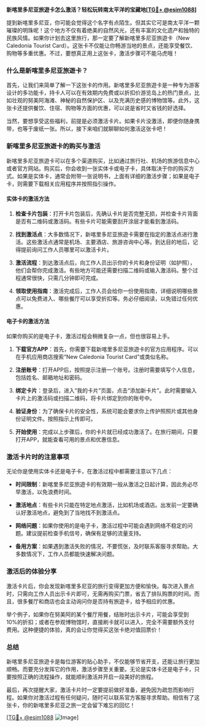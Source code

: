 **新喀里多尼亚旅遊卡怎么激活？轻松玩转南太平洋的宝藏地[[TG💪+ @esim1088](https://t.me/s/esim1088)]**

提到新喀里多尼亚，你可能会觉得这个名字有点陌生。但其实它可是南太平洋一颗璀璨的明珠呢！这个地方不仅有着绝美的自然风光，还有丰富的文化遗产和独特的民族风情。如果你计划去这里旅行，那一定要了解新喀里多尼亚旅遊卡（New Caledonia Tourist Card）。这张卡不仅能让你畅游当地的景点，还能享受餐饮、购物等多重优惠。不过，要想真正用上这张卡，激活步骤可不能马虎哦！

### 什么是新喀里多尼亚旅遊卡？

首先，让我们来简单了解一下这张卡的作用。新喀里多尼亚旅遊卡是一种专为游客设计的多功能卡，持卡人可以在有效期内免费或以折扣价游览岛上的热门景点，比如壮观的努美阿海滩、神秘的自然保护区、以及充满历史感的博物馆等。此外，这张卡还提供餐饮、住宿、购物等方面的优惠，可以说是省时又省钱的好选择。

当然，要想享受这些福利，前提是必须激活卡片。如果卡片没激活，即便你随身携带，也等于废纸一张。所以，接下来咱们就聊聊如何激活这张卡吧！

### 新喀里多尼亚旅遊卡的购买与激活

新喀里多尼亚旅遊卡可以在多个渠道购买，比如通过旅行社、机场的旅游信息中心或者官方网站。购买后，你会收到一张实体卡或电子卡，具体取决于你的购买方式。如果是实体卡，通常会附带一张说明书，上面有详细的激活步骤；如果是电子卡，则需要下载相关应用程序并按照指引操作。

#### 实体卡的激活方法

1. **检查卡片包装**：打开卡片包装后，先确认卡片是否完整无损，并检查卡片背面是否有二维码或激活码。有些卡片可能需要刮开涂层才能看到激活码。
   
2. **找到激活点**：大多数情况下，新喀里多尼亚旅遊卡需要在指定的激活点进行激活。这些激活点通常是机场、主要酒店、旅游咨询中心等。到达目的地后，记得提前询问工作人员哪里可以激活卡片。

3. **激活流程**：到达激活点后，向工作人员出示你的卡片和身份证明（如护照），他们会帮你完成激活。有些地方可能还需要扫描二维码或输入激活码。整个过程通常很快，只需几分钟即可完成。

4. **领取使用指南**：激活完成后，工作人员会给你一份使用指南，详细说明哪些景点可以免费进入、哪些餐厅可以享受折扣等。务必仔细阅读，以免错过任何优惠。

#### 电子卡的激活方法

如果你购买的是电子卡，激活过程会稍微复杂一点，但也很容易上手。

1. **下载官方APP**：首先，你需要下载新喀里多尼亚旅遊卡的官方应用程序。可以在手机应用商店搜索“New Caledonia Tourist Card”或类似名称。

2. **注册账号**：打开APP后，按照提示注册一个账号。注册时需要填写个人信息，包括姓名、邮箱地址和密码。

3. **绑定卡片**：登录后，进入“我的卡片”页面，点击“添加新卡片”。此时需要输入卡片上的激活码或扫描二维码，将卡片绑定到你的账号中。

4. **验证身份**：为了确保卡片的安全性，系统可能会要求你上传护照照片或其他身份证明文件。按照指示上传即可。

5. **开始使用**：完成以上步骤后，你的卡片就已经成功激活了。在旅行期间，只要打开APP，就能查看可用的景点和优惠信息。

### 激活卡片时的注意事项

无论你是使用实体卡还是电子卡，在激活过程中都需要注意以下几点：

- **时间限制**：新喀里多尼亚旅遊卡的有效期一般从激活之日起计算，因此务必尽早激活，以免浪费时间。
  
- **激活地点**：有些卡片只能在特定地点激活，比如机场或酒店。出发前一定要确认好激活地点，避免到了当地找不到激活点。

- **网络问题**：如果你使用的是电子卡，激活过程中可能会遇到网络不稳定的问题。建议提前检查手机信号，确保有足够的流量支持。

- **备用方案**：如果遇到激活失败的情况，不要慌张，及时联系客服寻求帮助。大多数情况下，工作人员都能快速解决问题。

### 激活后的体验分享

激活卡片后，你会发现新喀里多尼亚的旅行变得更加方便和愉快。每次进入景点时，只需向工作人员出示卡片即可，无需再购买门票，省去了排队购票的时间。而且，很多餐厅和商店也会主动询问你是否持有旅遊卡，给予相应的优惠。

举个例子，如果你在努美阿的某个餐厅用餐，结账时出示卡片，可能会享受到10%的折扣；或者在参观博物馆时，直接刷卡就可以进入，完全不需要额外支付费用。这种便捷的体验，真的会让你觉得买这张卡绝对值回票价！

### 总结

新喀里多尼亚旅遊卡是每位游客的贴心助手，不仅能够节省开支，还能让旅行更加顺畅。而要充分发挥它的作用，激活步骤至关重要。无论是实体卡还是电子卡，只要按照正确的流程操作，就能顺利激活并开启一段美好的旅程。

最后，再次提醒大家，激活卡片时一定要提前做好准备，避免因为疏忽而影响行程。如果你对激活过程有任何疑问，随时可以联系官方客服寻求帮助。相信有了这张卡，你的新喀里多尼亚之旅一定会留下难忘的回忆！

[[TG💪+ @esim1088](https://t.me/s/esim1088) ![Image](https://i.postimg.cc/4NQfJmqS/Snipaste-2025-05-13-00-14-12.png)]